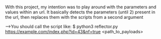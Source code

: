 With this project, my intention was to play around with the parameters and values within an url.
It basically detects the parameters (until 2) present in the url, then replaces them with the scripts from a second argument

-->You should call the script like:
$ python3 reflector.py https://example.com/index.php?id=43&nf=true <path_to_payloads>
